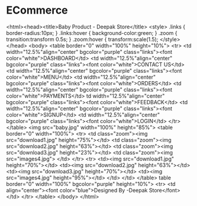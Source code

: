 # ECommerce
&lt;html>&lt;head>&lt;title>Baby Product - Deepak Store&lt;/title>  &lt;style>  .links {  border-radius:10px; }  .links:hover  { background-color:green; } .zoom { transition:transform 0.5s; } .zoom:hover { transform:scale(1.5);  &lt;/style>  &lt;/head>   &lt;body>  &lt;table border="0" width="100%" height="10%">  &lt;tr>  &lt;td width="12.5%"align="center" bgcolor="purple" class="links">&lt;font color="white">DASHBOARD&lt;/td>  &lt;td width="12.5%"align="center" bgcolor="purple" class="links">&lt;font color="white">CONTACT US&lt;/td>  &lt;td width="12.5%"align="center" bgcolor="purple" class="links">&lt;font color="white">MENU&lt;/td>  &lt;td width="12.5%"align="center" bgcolor="purple" class="links">&lt;font color="white">ORDERS&lt;/td>  &lt;td width="12.5%"align="center" bgcolor="purple" class="links">&lt;font color="white">PAYMENTS&lt;/td>  td width="12.5%"align="center" bgcolor="purple" class="links">&lt;font color="white">FEEDBACK&lt;/td> &lt;td width="12.5%"align="center" bgcolor="purple" class="links">&lt;font color="white">SIGNUP&lt;/td>  &lt;td width="12.5%"align="center" bgcolor="purple" class="links">&lt;font color="white">LOGIN&lt;/td> &lt;/tr> &lt;/table> &lt;img src="baby.jpg" width="100%" height="85%">  &lt;table border="0" width="100%">  &lt;tr>  &lt;td class="zoom">&lt;img src="download1.jpg" height="75%">&lt;/td>  &lt;td class="zoom">&lt;img src="download2.jpg" height="63%">&lt;/td>  &lt;td class="zoom">&lt;img src="download3.jpg" height="23%">&lt;/td>  &lt;td class="zoom">&lt;img src="images4.jpg">  &lt;/td>  &lt;/tr>  &lt;tr>  &lt;td>&lt;img src="download1.jpg" height="70%">&lt;/td>  &lt;td>&lt;img src="download2.jpg" height="63%">&lt;/td>  &lt;td>&lt;img src="download3.jpg" height="70%">&lt;/td>  &lt;td>&lt;img src="images4.jpg" height="95%">&lt;/td>  &lt;/td>  &lt;/td>  &lt;/table>  table border="0" width="100%" bgcolor="purple" height="10%"> &lt;tr> &lt;td align="center">&lt;font color="blue">Designed By -Deepak Store&lt;/font> &lt;/td> &lt;/tr> &lt;/table>  &lt;/body> &lt;/html>
